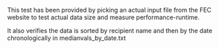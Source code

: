 This test has been provided by picking an actual input file from the FEC website to test actual data size and measure performance-runtime.

It also verifies the data is sorted by recipient name and then by the date chronologically in medianvals_by_date.txt

